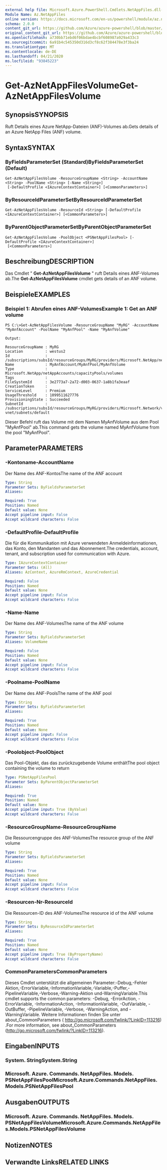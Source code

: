 ```yaml
---
external help file: Microsoft.Azure.PowerShell.Cmdlets.NetAppFiles.dll-Help.xml
Module Name: Az.NetAppFiles
online version: https://docs.microsoft.com/en-us/powershell/module/az.netappfiles/get-aznetappfilesvolume
schema: 2.0.0
content_git_url: https://github.com/Azure/azure-powershell/blob/master/src/NetAppFiles/NetAppFiles/help/Get-AzNetAppFilesVolume.md
original_content_git_url: https://github.com/Azure/azure-powershell/blob/master/src/NetAppFiles/NetAppFiles/help/Get-AzNetAppFilesVolume.md
ms.openlocfilehash: a730bb71ebd6f06bdae4bcbf608987a929a433c3
ms.sourcegitcommit: 6a91b4c545350d316d3cf8c62f384478e3f3ba24
ms.translationtype: MT
ms.contentlocale: de-DE
ms.lasthandoff: 04/21/2020
ms.locfileid: "93845223"
---
```

# <span data-ttu-id="a5049-101">Get-AzNetAppFilesVolume</span><span class="sxs-lookup"><span data-stu-id="a5049-101">Get-AzNetAppFilesVolume</span></span>

## <span data-ttu-id="a5049-102">Synopsis</span><span class="sxs-lookup"><span data-stu-id="a5049-102">SYNOPSIS</span></span>
<span data-ttu-id="a5049-103">Ruft Details eines Azure NetApp-Dateien (ANF)-Volumes ab.</span><span class="sxs-lookup"><span data-stu-id="a5049-103">Gets details of an Azure NetApp Files (ANF) volume.</span></span>

## <span data-ttu-id="a5049-104">Syntax</span><span class="sxs-lookup"><span data-stu-id="a5049-104">SYNTAX</span></span>

### <span data-ttu-id="a5049-105">ByFieldsParameterSet (Standard)</span><span class="sxs-lookup"><span data-stu-id="a5049-105">ByFieldsParameterSet (Default)</span></span>
```
Get-AzNetAppFilesVolume -ResourceGroupName <String> -AccountName <String> -PoolName <String> [-Name <String>]
 [-DefaultProfile <IAzureContextContainer>] [<CommonParameters>]
```

### <span data-ttu-id="a5049-106">ByResourceIdParameterSet</span><span class="sxs-lookup"><span data-stu-id="a5049-106">ByResourceIdParameterSet</span></span>
```
Get-AzNetAppFilesVolume -ResourceId <String> [-DefaultProfile <IAzureContextContainer>] [<CommonParameters>]
```

### <span data-ttu-id="a5049-107">ByParentObjectParameterSet</span><span class="sxs-lookup"><span data-stu-id="a5049-107">ByParentObjectParameterSet</span></span>
```
Get-AzNetAppFilesVolume -PoolObject <PSNetAppFilesPool> [-DefaultProfile <IAzureContextContainer>]
 [<CommonParameters>]
```

## <span data-ttu-id="a5049-108">Beschreibung</span><span class="sxs-lookup"><span data-stu-id="a5049-108">DESCRIPTION</span></span>
<span data-ttu-id="a5049-109">Das Cmdlet " **Get-AzNetAppFilesVolume** " ruft Details eines ANF-Volumes ab.</span><span class="sxs-lookup"><span data-stu-id="a5049-109">The **Get-AzNetAppFilesVolume** cmdlet gets details of an ANF volume.</span></span>

## <span data-ttu-id="a5049-110">Beispiele</span><span class="sxs-lookup"><span data-stu-id="a5049-110">EXAMPLES</span></span>

### <span data-ttu-id="a5049-111">Beispiel 1: Abrufen eines ANF-Volumes</span><span class="sxs-lookup"><span data-stu-id="a5049-111">Example 1: Get an ANF volume</span></span>
```
PS C:\>Get-AzNetAppFilesVolume -ResourceGroupName "MyRG" -AccountName "MyAnfAccount" -PoolName "MyAnfPool" -Name "MyAnfVolume"

Output:

ResourceGroupName : MyRG
Location          : westus2
Id                : /subscriptions/subsId/resourceGroups/MyRG/providers/Microsoft.NetApp/netAppAccounts/MyAnfAccount/capacityPools/MyAnfPool/volumes/MyAnfVolume
Name              : MyAnfAccount/MyAnfPool/MyAnfVolume
Type              : Microsoft.NetApp/netAppAccounts/capacityPools/volumes
Tags              :
FileSystemId      : 3e2773a7-2a72-d003-0637-1a8b1fa3eaaf
CreationToken     :
ServiceLevel      : Premium
UsageThreshold    : 1099511627776
ProvisioningState : Succeeded
SubnetId          : /subscriptions/subsId/resourceGroups/MyRG/providers/Microsoft.Network/virtualNetworks/MyRG-vnet/subnets/default
```

<span data-ttu-id="a5049-112">Dieser Befehl ruft das Volume mit dem Namen MyAnfVolume aus dem Pool "MyAnfPool" ab.</span><span class="sxs-lookup"><span data-stu-id="a5049-112">This command gets the volume named MyAnfVolume from the pool "MyAnfPool".</span></span> 

## <span data-ttu-id="a5049-113">Parameter</span><span class="sxs-lookup"><span data-stu-id="a5049-113">PARAMETERS</span></span>

### <span data-ttu-id="a5049-114">-Kontoname</span><span class="sxs-lookup"><span data-stu-id="a5049-114">-AccountName</span></span>
<span data-ttu-id="a5049-115">Der Name des ANF-Kontos</span><span class="sxs-lookup"><span data-stu-id="a5049-115">The name of the ANF account</span></span>

```yaml
Type: String
Parameter Sets: ByFieldsParameterSet
Aliases:

Required: True
Position: Named
Default value: None
Accept pipeline input: False
Accept wildcard characters: False
```

### <span data-ttu-id="a5049-116">-DefaultProfile</span><span class="sxs-lookup"><span data-stu-id="a5049-116">-DefaultProfile</span></span>
<span data-ttu-id="a5049-117">Die für die Kommunikation mit Azure verwendeten Anmeldeinformationen, das Konto, den Mandanten und das Abonnement.</span><span class="sxs-lookup"><span data-stu-id="a5049-117">The credentials, account, tenant, and subscription used for communication with Azure.</span></span>

```yaml
Type: IAzureContextContainer
Parameter Sets: (All)
Aliases: AzContext, AzureRmContext, AzureCredential

Required: False
Position: Named
Default value: None
Accept pipeline input: False
Accept wildcard characters: False
```

### <span data-ttu-id="a5049-118">-Name</span><span class="sxs-lookup"><span data-stu-id="a5049-118">-Name</span></span>
<span data-ttu-id="a5049-119">Der Name des ANF-Volumes</span><span class="sxs-lookup"><span data-stu-id="a5049-119">The name of the ANF volume</span></span>

```yaml
Type: String
Parameter Sets: ByFieldsParameterSet
Aliases: VolumeName

Required: False
Position: Named
Default value: None
Accept pipeline input: False
Accept wildcard characters: False
```

### <span data-ttu-id="a5049-120">-Poolname</span><span class="sxs-lookup"><span data-stu-id="a5049-120">-PoolName</span></span>
<span data-ttu-id="a5049-121">Der Name des ANF-Pools</span><span class="sxs-lookup"><span data-stu-id="a5049-121">The name of the ANF pool</span></span>

```yaml
Type: String
Parameter Sets: ByFieldsParameterSet
Aliases:

Required: True
Position: Named
Default value: None
Accept pipeline input: False
Accept wildcard characters: False
```

### <span data-ttu-id="a5049-122">-Poolobject</span><span class="sxs-lookup"><span data-stu-id="a5049-122">-PoolObject</span></span>
<span data-ttu-id="a5049-123">Das Pool-Objekt, das das zurückzugebende Volume enthält</span><span class="sxs-lookup"><span data-stu-id="a5049-123">The pool object containing the volume to return</span></span>

```yaml
Type: PSNetAppFilesPool
Parameter Sets: ByParentObjectParameterSet
Aliases:

Required: True
Position: Named
Default value: None
Accept pipeline input: True (ByValue)
Accept wildcard characters: False
```

### <span data-ttu-id="a5049-124">-ResourceGroupName</span><span class="sxs-lookup"><span data-stu-id="a5049-124">-ResourceGroupName</span></span>
<span data-ttu-id="a5049-125">Die Ressourcengruppe des ANF-Volumes</span><span class="sxs-lookup"><span data-stu-id="a5049-125">The resource group of the ANF volume</span></span>

```yaml
Type: String
Parameter Sets: ByFieldsParameterSet
Aliases:

Required: True
Position: Named
Default value: None
Accept pipeline input: False
Accept wildcard characters: False
```

### <span data-ttu-id="a5049-126">-Resourcen-Nr</span><span class="sxs-lookup"><span data-stu-id="a5049-126">-ResourceId</span></span>
<span data-ttu-id="a5049-127">Die Ressourcen-ID des ANF-Volumes</span><span class="sxs-lookup"><span data-stu-id="a5049-127">The resource id of the ANF volume</span></span>

```yaml
Type: String
Parameter Sets: ByResourceIdParameterSet
Aliases:

Required: True
Position: Named
Default value: None
Accept pipeline input: True (ByPropertyName)
Accept wildcard characters: False
```

### <span data-ttu-id="a5049-128">CommonParameters</span><span class="sxs-lookup"><span data-stu-id="a5049-128">CommonParameters</span></span>
<span data-ttu-id="a5049-129">Dieses Cmdlet unterstützt die allgemeinen Parameter:-Debug,-Fehler Aktion,-ErrorVariable,-InformationVariable,-Variable,-Puffer,-PipelineVariable,-Verbose,-Warning-Aktion und-WarningVariable.</span><span class="sxs-lookup"><span data-stu-id="a5049-129">This cmdlet supports the common parameters: -Debug, -ErrorAction, -ErrorVariable, -InformationAction, -InformationVariable, -OutVariable, -OutBuffer, -PipelineVariable, -Verbose, -WarningAction, and -WarningVariable.</span></span>
<span data-ttu-id="a5049-130">Weitere Informationen finden Sie unter about_CommonParameters ( http://go.microsoft.com/fwlink/?LinkID=113216) .</span><span class="sxs-lookup"><span data-stu-id="a5049-130">For more information, see about_CommonParameters (http://go.microsoft.com/fwlink/?LinkID=113216).</span></span>

## <span data-ttu-id="a5049-131">Eingaben</span><span class="sxs-lookup"><span data-stu-id="a5049-131">INPUTS</span></span>

### <span data-ttu-id="a5049-132">System. String</span><span class="sxs-lookup"><span data-stu-id="a5049-132">System.String</span></span>

### <span data-ttu-id="a5049-133">Microsoft. Azure. Commands. NetAppFiles. Models. PSNetAppFilesPool</span><span class="sxs-lookup"><span data-stu-id="a5049-133">Microsoft.Azure.Commands.NetAppFiles.Models.PSNetAppFilesPool</span></span>

## <span data-ttu-id="a5049-134">Ausgaben</span><span class="sxs-lookup"><span data-stu-id="a5049-134">OUTPUTS</span></span>

### <span data-ttu-id="a5049-135">Microsoft. Azure. Commands. NetAppFiles. Models. PSNetAppFilesVolume</span><span class="sxs-lookup"><span data-stu-id="a5049-135">Microsoft.Azure.Commands.NetAppFiles.Models.PSNetAppFilesVolume</span></span>

## <span data-ttu-id="a5049-136">Notizen</span><span class="sxs-lookup"><span data-stu-id="a5049-136">NOTES</span></span>

## <span data-ttu-id="a5049-137">Verwandte Links</span><span class="sxs-lookup"><span data-stu-id="a5049-137">RELATED LINKS</span></span>
